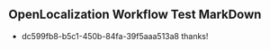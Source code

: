 ## OpenLocalization Workflow Test MarkDown
* dc599fb8-b5c1-450b-84fa-39f5aaa513a8 thanks!

<!--HONumber=Jul16_HO3-->


